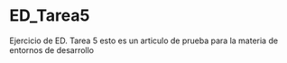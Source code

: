 # ED_Tarea5
Ejercicio de ED. Tarea 5
esto es un articulo de prueba para la materia de entornos de desarrollo
